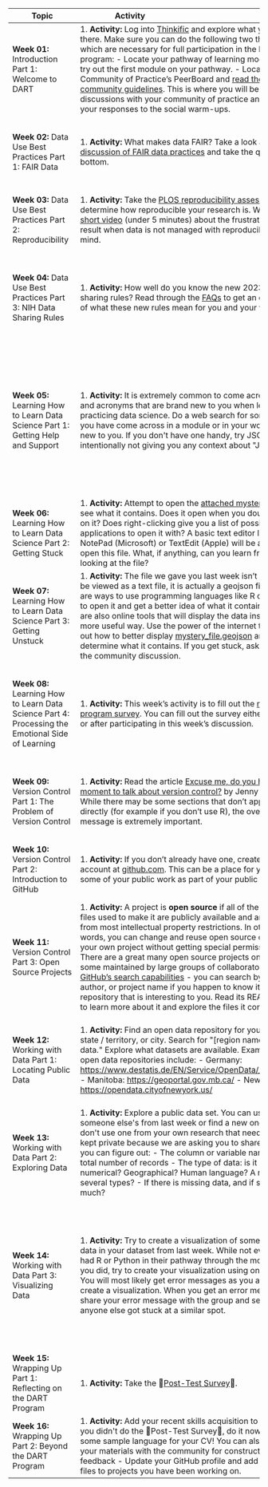 | <div style="width:120px">Topic</div> | <div style="width:200px">Activity</div> | <div style="width:200px">Warm-Up</div> | <div style="width:400px">Discussion Topic</div> | <div style="width:200px">Extra</div> |
| ---- | ---- | ---- | ---- | ---- |
| **Week 01:** Introduction Part 1: Welcome to DART | 1. **Activity:** Log into [Thinkific](https://dart-program.thinkific.com/) and explore what you find there. Make sure you can do the following two things which are necessary for full participation in the DART program: - Locate your pathway of learning modules and try out the first module on your pathway. - Locate your Community of Practice’s PeerBoard and [read the community guidelines](https://dart-program.thinkific.com/pages/communities-of-practice?path=post--1501091728). This is where you will be having discussions with your community of practice and sharing your responses to the social warm-ups. | 2. **Social Warm-Up:** Introduce yourself in your community’s PeerBoard. Who are you and why did you sign up for the DART program?| 3. **Discussion Topic:** Find a module in your pathway that you are particularly excited about and share why it is exciting. Note that not everyone in your community is on the same pathway, so you might be excited about a module that someone else doesn't have assigned. **Post your own answer on PeerBoard and respond to someone else’s post.**| 4. **Planning:** If you want to meet synchronously with members of your Community of Practice, start to plan that now. What are good times to meet?
| **Week 02:** Data Use Best Practices Part 1: FAIR Data | 1. **Activity:** What makes data FAIR? Take a look at this [discussion of FAIR data practices](http://www.fosteropenscience.eu/learning/assessing-the-fairness-of-data) and take the quiz at the bottom. | 2. **Social Warm-Up:** Is it "the data is" or "the data are," i.e. is the word data singular or plural? And does your belief match the way the words naturally come out of your mouth in conversation?| 3. **Discussion Topic:** Share a way in which you have benefited by working with FAIR data, or a time in which you would have benefited had a data set followed the rules of FAIR. Have others experienced similar situations?| 4. **Explore Further:** (Optional) For a much more in-depth discussion of FAIR data, check out the [FAIR Data 101](https://au-research.github.io/FAIR-data-101-training/) course offered by the Australian Research Data Commons.
| **Week 03:** Data Use Best Practices Part 2: Reproducibility | 1. **Activity:** Take the [PLOS reproducibility assessment](https://plos.org/reproducibility-assessment/) to determine how reproducible your research is. Watch this [short video](https://m.youtube.com/watch?v=66oNv_DJuPc) (under 5 minutes) about the frustrations that result when data is not managed with reproducibility in mind. | 2. **Social Warm-Up:** Find and post a cartoon about data. You might already have a favorite, or you can search the internet for “data cartoons.” Many of the DART team’s favorites are by Randall Munroe of [xkcd.com](xkcd.com).| 3. **Discussion Topic:** What did you learn about how reproducible your research is? Are there things you want to start implementing or things that you have already implemented to make your research reproducible? See what others have already done and ask for advice.| 4. **Explore Further:** (Optional) Learn about the Center for Open Science’s [Reproducibility Project: Cancer Biology](https://www.cos.io/rpcb).
| **Week 04:** Data Use Best Practices Part 3: NIH Data Sharing Rules | 1. **Activity:** How well do you know the new 2023 NIH data sharing rules? Read through the [FAQs](https://sharing.nih.gov/faqs#/data-management-and-sharing-policy.htm) to get an overview of what these new rules mean for you and your work. | 2. **Social Warm-Up:** Give a six word description of what you do. This could be silly or serious, and certainly won’t be long enough to get into much detail. Examples might be: - “Teach biomedical researchers to “data” better.” - “Make mice sick, learn about cancer.” - “Stain kids to see their organs.”| 3. **Discussion Topic:** Pick something new you learned from the NIH data sharing rules and share it with your community of practice. Does your lab have a plan in place? Are there practices that will have to change to comply with these new policies?|
| **Week 05:** Learning How to Learn Data Science Part 1: Getting Help and Support | 1. **Activity:** It is extremely common to come across words and acronyms that are brand new to you when learning or practicing data science. Do a web search for something you have come across in a module or in your work that is new to you. If you don't have one handy, try JSON. We are intentionally not giving you any context about "JSON." | 2. **Social Warm-Up:** What webpage cheat sheets do you keep coming back to? Or do you have any phrases or commands that you do a web search on every time you need to use them?| 3. **Discussion Topic:** There is a lot of information on the internet and web searches can be a very effective way to learn. However different sites and platforms have different tones and expectations. Stack Exchange, for example, has abundant information and a very active community of users answering questions, but can also be an unfriendly place. Think about the search results you got in the activity when discussing the following questions: - What types of answers were most understandable and useful to you? - Do you have any instructions or guidelines for how to answer programming questions kindly and constructively? - What style of response makes you feel most comfortable asking your own questions?| 4. **Explore Further:** (Optional) Read this article on Medium about [how to ask for programming help in public forums](https://medium.com/the-self-taught-programmer/as-a-new-programmer-asking-for-help-is-intimidating-5188a0f62ab9). The author is making an effort to be warm and welcoming to new programmers while providing useful advice. Do you find they achieved that goal?
| **Week 06:** Learning How to Learn Data Science Part 2: Getting Stuck | 1. **Activity:** Attempt to open the [attached mystery file](https://raw.githubusercontent.com/arcus/DART_Community_of_Practice/main/Prompts/Week06/mystery_file) and see what it contains. Does it open when you double click on it? Does right-clicking give you a list of possible applications to open it with? A basic text editor like NotePad (Microsoft) or TextEdit (Apple) will be able to open this file. What, if anything, can you learn from looking at the file? | 2. **Social Warm-Up:** Describe a time someone helped you get unstuck with your work.| 3. **Discussion Topic:** Describe what feelings you have when you look at this file. Were you able to extract any information at all from it? What would you do if you had to tell someone what this file contains?|
| **Week 07:** Learning How to Learn Data Science Part 3: Getting Unstuck | 1. **Activity:** The file we gave you last week isn’t meant to be viewed as a text file, it is actually a geojson file. There are ways to use programming languages like R or Python to open it and get a better idea of what it contains. There are also online tools that will display the data inside it in a more useful way. Use the power of the internet to figure out how to better display [mystery_file.geojson](https://raw.githubusercontent.com/arcus/DART_Community_of_Practice/main/Prompts/Week07/mystery_file.geojson) and determine what it contains. If you get stuck, ask for help in the community discussion. | 2. **Social Warm-Up:** Share your favorite (or least favorite, or most common) error message. What do you do when it appears?| 3. **Discussion Topic:** How were you able to open the file? What did it contain? If you got stuck at any point, how did you get past that? When you did open it, did you have any feelings of excitement, accomplishment, or joy?|
| **Week 08:** Learning How to Learn Data Science Part 4: Processing the Emotional Side of Learning | 1. **Activity:** This week’s activity is to fill out the [mid-program survey](link/to/survey). You can fill out the survey either before or after participating in this week’s discussion. | 2. **Social Warm-Up:** One method programmers use a lot, called "[rubber ducking](https://en.wikipedia.org/wiki/Rubber_duck_debugging)," involves explaining what they are trying to do in plain language to a colleague, or if a colleague is not available, an inanimate object like a rubber duck. What qualities (personality/catchphrase/outfit/etc) would you want your rubber duck to reflect back to you? | 3. **Discussion Topic:** Reflect on the last few weeks' activities where you were repeatedly asked to try things you didn’t know how to do. What emotions did you experience while figuring out how to open the mystery file? What balance (or lack of balance) did you find between the frustrations of getting stuck and the joys of working past that to ultimately open the mystery_file? Do you have any advice for your community members, or for yourself in the future, when faced with similar challenges?| 4. **Planning:** If you want to meet synchronously with members of your Community of Practice during the second half of the program, start to plan that now. What are good times to meet?
| **Week 09:** Version Control Part 1: The Problem of Version Control | 1. **Activity:** Read the article [Excuse me, do you have a moment to talk about version control?](https://peerj.com/preprints/3159v2/) by Jenny Bryan. While there may be some sections that don’t apply to you directly (for example if you don’t use R), the overall message is extremely important. | 2. **Social Warm-Up:** Share the "best" bad file name you have come across (or perhaps used yourself). These might be files like - `probably_important3.doc`, - `final_submission_actually_final.pdf`, - `Untitled3523.jpg`, etc.| 3. **Discussion Topic:** How do you keep track of changes in your files over time? What works well, and what problems have you encountered?|
| **Week 10:** Version Control Part 2: Introduction to GitHub | 1. **Activity:** If you don’t already have one, create a GitHub account at [github.com](github.com). This can be a place for you to put some of your public work as part of your public portfolio. | 2. **Social Warm-Up:** What is the silliest/weirdest/best user name you have had or seen that you are willing to share? (Keep it work-appropriate, please.)| 3. **Discussion Topic:** Share your GitHub handle with other members of your community of practice. If you have a pre-existing account, tell your community about what you have been using it for, but we expect that most of them will be empty because you just created them this week.|
| **Week 11:** Version Control Part 3: Open Source Projects | 1. **Activity:** A project is **open source** if all of the code and files used to make it are publicly available and are free from most intellectual property restrictions. In other words, you can change and reuse open source code in your own project without getting special permission. There are a great many open source projects on GitHub, some maintained by large groups of collaborators. Use [GitHub’s search capabilities](https://github.com/search) - you can search by topic, author, or project name if you happen to know it - to find a repository that is interesting to you. Read its README file to learn more about it and explore the files it contains. | 2. **Social Warm-Up:** What is a technical term in your field that sounds like something different (or confusing or weird) to people outside of your subfield or community? For example GitHub users talk about "forking" a repository, which means making a copy of it that they can then use and modify however they like.| 3. **Discussion Topic:** Share a link to the GitHub repository (or **repo**) you found interesting and give a little information about what it contains. Some questions to consider answering include, but are not limited to: - Does it have a license stating that it is open source? What restrictions does it have on its use? - Does it have code you have used before, or are interested in using in the future? - Does it have many maintainers, or just a couple (or one)? - When was it last updated? Are people actively working on it?|
| **Week 12:** Working with Data Part 1: Locating Public Data | 1. **Activity:** Find an open data repository for your country, state / territory, or city. Search for "[region name] open data." Explore what datasets are available. Examples of open data repositories include: - Germany: https://www.destatis.de/EN/Service/OpenData/_node.html - Manitoba: https://geoportal.gov.mb.ca/ - New York City: https://opendata.cityofnewyork.us/ | 2. **Social Warm-Up:** Share a data visualization you have particularly enjoyed. It might be from a news article, scientific journal, really anywhere as long as it is public. Or share a bad data visualization and explain why it is so bad. Many examples are available at https://badvisualisations.tumblr.com/. | 3. **Discussion Topic:** Share a dataset you encountered in this week’s activity. Where and how did you find it? What makes it particularly interesting or useful to you? Is there anything you are excited to do with this dataset in the future?| 4. **Explore Further:** (Optional) Search for interesting public datasets on [kaggle.com](kaggle.com), a site with over 50,000 public datasets.
| **Week 13:** Working with Data Part 2: Exploring Data | 1. **Activity:** Explore a public data set. You can use yours or someone else's from last week or find a new one, just don't use one from your own research that needs to be kept private because we are asking you to share it. See if you can figure out: - The column or variable names - The total number of records - The type of data: is it numerical? Geographical? Human language? A mix of several types? - If there is missing data, and if so, how much? | 2. **Social Warm-Up:** Share a story of missing or wrong data. It could be something minor, or a major problem like the California man who got the [license plate NULL ](https://www.wired.com/story/null-license-plate-landed-one-hacker-ticket-hell/) for his car.| 3. **Discussion Topic:** Share what you learned about your dataset. What programs, languages, or tools did you use to explore it? Did you get stuck at any point? Were you able to figure out if there was missing data?| 4. **Explore Further:** The questions we asked in this week’s activity are examples of metadata. Read this short article about [what metadata is and why it is important](https://data.research.cornell.edu/content/writing-metadata).
| **Week 14:** Working with Data Part 3: Visualizing Data | 1. **Activity:** Try to create a visualization of some of the data in your dataset from last week. While not everyone had R or Python in their pathway through the modules, if you did, try to create your visualization using one of those. You will most likely get error messages as you attempt to create a visualization. When you get an error message, share your error message with the group and see if anyone else got stuck at a similar spot. | 2. **Social Warm-Up:** What have you used in the past to create data visualizations? Are those visualizations easy to make and update? Do they look good and convey information effectively?| 3. **Discussion Topic:** If you are able to create a visualization without encountering any error messages or difficulty running code, post your visualization and code and respond to others' posts about where they got stuck. What was challenging about creating, or attempting to create, your visualization?| 4. **Explore Further:** (Optional) Different members of your community of practice probably created their visualizations using different programming languages. No programming language is inherently better or worse than any other. Check out this talk by Gabriele S Hayden on the [cultural meaning of programming languages](https://www.youtube.com/watch?v=kCZRauYfqvg).
| **Week 15:** Wrapping Up Part 1: Reflecting on the DART Program | 1. **Activity:** Take the 🔴[Post-Test Survey](link/to/survey/here)🔴. | 2. **Social Warm-Up:** Find and post a cartoon that speaks to your experience with the program or with coding so far.| 3. **Discussion Topic:** Reflect on your last 15 weeks as a community. What activities, discussions, or modules were most helpful to you? Have you changed anything about how you do your work over the course of this program? Or how you think about data?|
| **Week 16:** Wrapping Up Part 2: Beyond the DART Program | 1. **Activity:** Add your recent skills acquisition to your CV. If you didn't do the 🔴Post-Test Survey🔴, do it now to get some sample language for your CV! You can also: - Share your materials with the community for constructive feedback - Update your GitHub profile and add README files to projects you have been working on. | 2. **Social Warm-Up:** Share your contact information and ways your community can follow you in the future e.g. [ORCID](https://orcid.org/), social media, etc.| 3. **Discussion Topic:** Would you like to continue this community of practice in some way after the DART Program concludes? If so, now is the time to formulate a plan for ongoing communication.|
